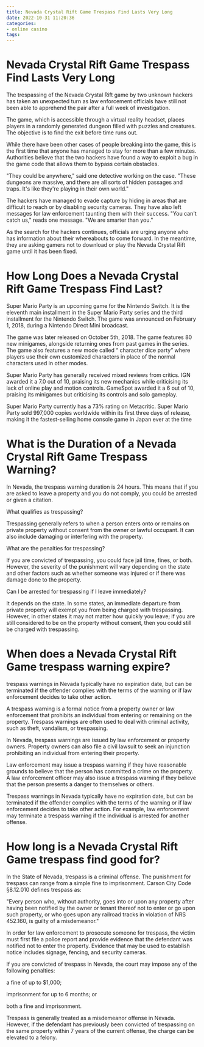 ```yaml
---
title: Nevada Crystal Rift Game Trespass Find Lasts Very Long
date: 2022-10-31 11:20:36
categories:
- online casino
tags:
---
```



#  Nevada Crystal Rift Game Trespass Find Lasts Very Long

The trespassing of the Nevada Crystal Rift game by two unknown hackers has taken an unexpected turn as law enforcement officials have still not been able to apprehend the pair after a full week of investigation.

The game, which is accessible through a virtual reality headset, places players in a randomly generated dungeon filled with puzzles and creatures. The objective is to find the exit before time runs out.

While there have been other cases of people breaking into the game, this is the first time that anyone has managed to stay for more than a few minutes. Authorities believe that the two hackers have found a way to exploit a bug in the game code that allows them to bypass certain obstacles.

"They could be anywhere," said one detective working on the case. "These dungeons are massive, and there are all sorts of hidden passages and traps. It's like they're playing in their own world."

The hackers have managed to evade capture by hiding in areas that are difficult to reach or by disabling security cameras. They have also left messages for law enforcement taunting them with their success.
"You can't catch us," reads one message. "We are smarter than you."

As the search for the hackers continues, officials are urging anyone who has information about their whereabouts to come forward. In the meantime, they are asking gamers not to download or play the Nevada Crystal Rift game until it has been fixed.

#  How Long Does a Nevada Crystal Rift Game Trespass Find Last?

Super Mario Party is an upcoming game for the Nintendo Switch. It is the eleventh main installment in the Super Mario Party series and the third installment for the Nintendo Switch. The game was announced on February 1, 2018, during a Nintendo Direct Mini broadcast.

The game was later released on October 5th, 2018. The game features 80 new minigames, alongside returning ones from past games in the series. The game also features a new mode called “ character dice party” where players use their own customized characters in place of the normal characters used in other modes.

Super Mario Party has generally received mixed reviews from critics. IGN awarded it a 7.0 out of 10, praising its new mechanics while criticising its lack of online play and motion controls. GameSpot awarded it a 6 out of 10, praising its minigames but criticising its controls and solo gameplay.

Super Mario Party currently has a 73% rating on Metacritic. Super Mario Party sold 997,000 copies worldwide within its first three days of release, making it the fastest-selling home console game in Japan ever at the time

#  What is the Duration of a Nevada Crystal Rift Game Trespass Warning?

In Nevada, the trespass warning duration is 24 hours. This means that if you are asked to leave a property and you do not comply, you could be arrested or given a citation.

What qualifies as trespassing?

Trespassing generally refers to when a person enters onto or remains on private property without consent from the owner or lawful occupant. It can also include damaging or interfering with the property.

What are the penalties for trespassing?

If you are convicted of trespassing, you could face jail time, fines, or both. However, the severity of the punishment will vary depending on the state and other factors such as whether someone was injured or if there was damage done to the property.

Can I be arrested for trespassing if I leave immediately?

It depends on the state. In some states, an immediate departure from private property will exempt you from being charged with trespassing. However, in other states it may not matter how quickly you leave; if you are still considered to be on the property without consent, then you could still be charged with trespassing.

#  When does a Nevada Crystal Rift Game trespass warning expire?

 trespass warnings in Nevada typically have no expiration date, but can be terminated if the offender complies with the terms of the warning or if law enforcement decides to take other action.

A trespass warning is a formal notice from a property owner or law enforcement that prohibits an individual from entering or remaining on the property. Trespass warnings are often used to deal with criminal activity, such as theft, vandalism, or trespassing.

In Nevada, trespass warnings are issued by law enforcement or property owners. Property owners can also file a civil lawsuit to seek an injunction prohibiting an individual from entering their property.

Law enforcement may issue a trespass warning if they have reasonable grounds to believe that the person has committed a crime on the property. A law enforcement officer may also issue a trespass warning if they believe that the person presents a danger to themselves or others.

Trespass warnings in Nevada typically have no expiration date, but can be terminated if the offender complies with the terms of the warning or if law enforcement decides to take other action. For example, law enforcement may terminate a trespass warning if the individual is arrested for another offense.

#  How long is a Nevada Crystal Rift Game trespass find good for?

In the State of Nevada, trespass is a criminal offense. The punishment for trespass can range from a simple fine to imprisonment. Carson City Code §8.12.010 defines trespass as:

"Every person who, without authority, goes into or upon any property after having been notified by the owner or tenant thereof not to enter or go upon such property, or who goes upon any railroad tracks in violation of NRS 452.160, is guilty of a misdemeanor."

In order for law enforcement to prosecute someone for trespass, the victim must first file a police report and provide evidence that the defendant was notified not to enter the property. Evidence that may be used to establish notice includes signage, fencing, and security cameras.

If you are convicted of trespass in Nevada, the court may impose any of the following penalties:

a fine of up to $1,000;

imprisonment for up to 6 months; or

both a fine and imprisonment.

Trespass is generally treated as a misdemeanor offense in Nevada. However, if the defendant has previously been convicted of trespassing on the same property within 7 years of the current offense, the charge can be elevated to a felony.